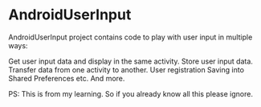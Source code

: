 AndroidUserInput
================

AndroidUserInput project contains code to play with user input in multiple ways:

Get user input data and display in the same activity.
Store user input data.
Transfer data from one activity to another.
User registration
Saving into Shared Preferences etc.
And more.

PS: This is from my learning. So if you already know all this please ignore.
